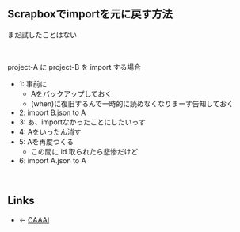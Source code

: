 ## Scrapboxでimportを元に戻す方法
まだ試したことはない

<br>

project-A に project-B を import する場合

- 1: 事前に
    - Aをバックアップしておく
    - (when)に復旧するんで一時的に読めなくなりまーす告知しておく
- 2: import B.json to A
- 3: あ、importなかったことにしたいっす
- 4: Aをいったん消す
- 5: Aを再度つくる
    - この間に id 取られたら悲惨だけど
- 6: import A.json to A

<br>

## Links
- ← [CAAAI](CAAAI.md)

